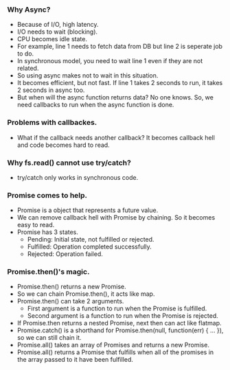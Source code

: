 ### Why Async?
- Because of I/O, high latency.
- I/O needs to wait (blocking).
- CPU becomes idle state.
- For example, line 1 needs to fetch data from DB but line 2 is seperate job to do. 
- In synchronous model, you need to wait line 1 even if they are not related.
- So using async makes not to wait in this situation.
- It becomes efficient, but not fast. If line 1 takes 2 seconds to run, it takes 2 seconds in async too.
- But when will the async function returns data? No one knows. So, we need callbacks to run when the async function is done. 

### Problems with callbackes.
- What if the callback needs another callback? It becomes callback hell and code becomes hard to read.

### Why fs.read() cannot use try/catch?
- try/catch only works in synchronous code.

### Promise comes to help.
- Promise is a object that represents a future value.
- We can remove callback hell with Promise by chaining. So it becomes easy to read.
- Promise has 3 states.
  - Pending: Initial state, not fulfilled or rejected.
  - Fulfilled: Operation completed successfully.
  - Rejected: Operation failed.

### Promise.then()'s magic.
- Promise.then() returns a new Promise.
- So we can chain Promise.then(), it acts like map.
- Promise.then() can take 2 arguments.
  - First argument is a function to run when the Promise is fulfilled.
  - Second argument is a function to run when the Promise is rejected.
- If Promise.then returns a nested Promise, next then can act like flatmap.
- Promise.catch() is a shorthand for Promise.then(null, function(err) { ... }), so we can still chain it.
- Promise.all() takes an array of Promises and returns a new Promise.
- Promise.all() returns a Promise that fulfills when all of the promises in the array passed to it have been fulfilled.


